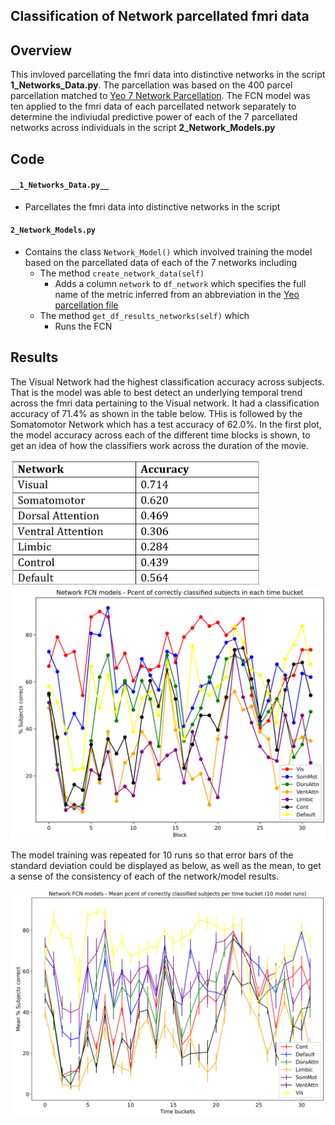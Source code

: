 ## Classification of Network parcellated fmri data

## Overview

This invloved parcellating the fmri data into distinctive networks in the script __1_Networks_Data.py__. The parcellation was based on the 400 parcel parcellation matched to [Yeo 7 Network Parcellation](https://github.com/ThomasYeoLab/CBIG/tree/master/stable_projects/brain_parcellation/Schaefer2018_LocalGlobal). 
The FCN model was ten applied to the fmri data of each parcellated network separately to determine the indiviudal predictive power of each of the 7 parcellated networks across individuals in the script __2_Network_Models.py__

## Code

####  ```__1_Networks_Data.py__```
- Parcellates the fmri data into distinctive networks in the script

#### ```2_Network_Models.py```
- Contains the class ```Network_Model()``` which involved training the model based on the parcellated data of each of the 7 networks including
  - The method ```create_network_data(self)```
    - Adds a column ```network``` to ```df_network``` which specifies the full name of the metric inferred from an abbreviation in the [Yeo parcellation file](https://github.com/ThomasYeoLab/CBIG/blob/master/stable_projects/brain_parcellation/Schaefer2018_LocalGlobal/Parcellations/MNI/Schaefer2018_400Parcels_7Networks_order.txt)
   - The method ```get_df_results_networks(self)``` which
      - Runs the FCN

## Results 
The Visual Network had the highest classification accuracy across subjects. That is the model was able to best detect an underlying temporal trend across the fmri data pertaining to the Visual network. It had a classification accuracy of 71.4% as shown in the table below. THis is followed by the Somatomotor Network which has a test accuracy of 62.0%. In the first plot, the model accuracy across each of the different time blocks is shown, to get an idea of how the classifiers work across the duration of the movie. 

<img src="https://github.com/hanmacrad2/FCNs_GCNs_classify_fmri/blob/master/2_Network_Models_FCN/Results/network_model_results_table.PNG" width="400" />

<img src="https://github.com/hanmacrad2/FCNs_GCNs_classify_fmri/blob/master/2_Network_Models_FCN/Results/network-model-plot1.png" width="600" />

The model training was repeated for 10 runs so that error bars of the standard deviation could be displayed as below, as well as the mean, to get a sense of the consistency of each of the network/model results. 

<img src="https://github.com/hanmacrad2/FCNs_GCNs_classify_fmri/blob/master/2_Network_Models_FCN/Results/network-model-stats.png" width="600" />
